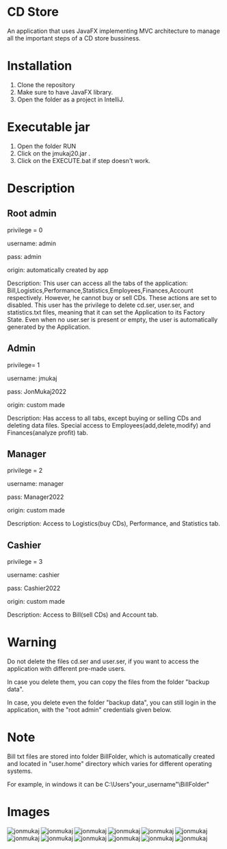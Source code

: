 <h1 align="left">CD Store</h1>

An application that uses JavaFX implementing MVC architecture to manage all the important steps of a CD store bussiness.

<h1 align="left">Installation</h1>

1. Clone the repository
2. Make sure to have JavaFX library.
3. Open the folder as a project in IntelliJ.

<h1 align="left">Executable jar</h1>

1. Open the folder RUN
2. Click on the jmukaj20.jar .
3. Click on the EXECUTE.bat if step doesn't work.

<h1 align="left">Description</h1>

<h2 align="left">Root admin</h2>

privilege =  0  

username: admin  

pass: admin

origin: automatically created by app

Description:  This user can access all the tabs of the application: Bill,Logistics,Performance,Statistics,Employees,Finances,Account respectively. 
However, he cannot buy or sell CDs. These actions are set to disabled. This user has the privilege to delete cd.ser, user.ser, and statistics.txt files, 
meaning that it can set the Application to its Factory State. Even when no user.ser is present or empty, the user is automatically generated by the Application.

<h2 align="left">Admin</h2>

privilege=  1  

username: jmukaj

pass: JonMukaj2022

origin: custom made

Description: Has access to all tabs, except buying or selling CDs and deleting data files.  Special access to Employees(add,delete,modify) and Finances(analyze profit) tab.

<h2 align="left">Manager</h2>

privilege =  2  

username: manager

pass: Manager2022

origin: custom made

Description: Access to Logistics(buy CDs), Performance, and Statistics tab.

<h2 align="left">Cashier</h2>

privilege =  3

username: cashier

pass: Cashier2022

origin: custom made

Description: Access to Bill(sell CDs) and Account tab.


<h1 align="left">Warning</h1>

Do not delete the files cd.ser and user.ser, if you want to access the application with different pre-made users. 

In case you delete them, you can copy the files from the folder "backup data".

In case, you delete even the folder "backup data", you can still login in the application, with the "root admin" credentials given below. 

<h1 align="left">Note</h1>

Bill txt files are stored into folder BillFolder, which is automatically created and located in "user.home" directory which varies for different operating systems.

For example, in windows it can be C:\Users\"your_username"\BillFolder"

<h1 alig="left">Images</h1>

<p><img align="left" src="https://github.com/JonMukaj/JonCdStore/blob/master/readmeImg/home.PNG?raw=true" alt="jonmukaj" /></p>

<p><img align="left" src="https://github.com/JonMukaj/JonCdStore/blob/master/readmeImg/admin.PNG?raw=true" alt="jonmukaj" /></p>

<p><img align="left" src="https://github.com/JonMukaj/JonCdStore/blob/master/readmeImg/change.PNG?raw=true" alt="jonmukaj" /></p>

<p><img align="left" src="https://github.com/JonMukaj/JonCdStore/blob/master/readmeImg/cashier.PNG?raw=true" alt="jonmukaj" /></p>

<p><img align="left" src="https://github.com/JonMukaj/JonCdStore/blob/master/readmeImg/Sell.PNG?raw=true" alt="jonmukaj" /></p>

<p><img align="left" src="https://github.com/JonMukaj/JonCdStore/blob/master/readmeImg/Bill.PNG?raw=true" alt="jonmukaj" /></p>

<p><img align="left" src="https://github.com/JonMukaj/JonCdStore/blob/master/readmeImg/Catalogue.PNG?raw=true" alt="jonmukaj" /></p>

<p><img align="left" src="https://github.com/JonMukaj/JonCdStore/blob/master/readmeImg/manager.PNG?raw=true" alt="jonmukaj" /></p>

<p><img align="left" src="https://github.com/JonMukaj/JonCdStore/blob/master/readmeImg/Statistics.PNG?raw=true" alt="jonmukaj" /></p>

<p><img align="left" src="https://github.com/JonMukaj/JonCdStore/blob/master/readmeImg/Graph.PNG?raw=true" alt="jonmukaj" /></p>

<p><img align="left" src="https://github.com/JonMukaj/JonCdStore/blob/master/readmeImg/Performance.PNG?raw=true" alt="jonmukaj" /></p>

<p><img align="left" src="https://github.com/JonMukaj/JonCdStore/blob/master/readmeImg/Buy.PNG?raw=true" alt="jonmukaj" /></p>

